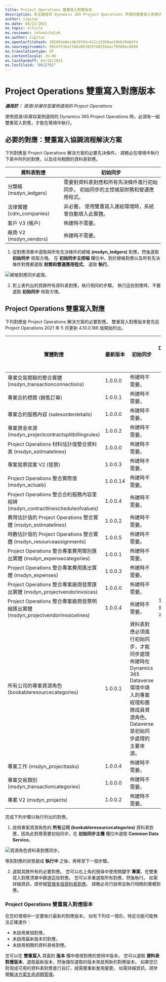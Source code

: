 ```yaml
---
title: Project Operations 雙重寫入對應版本
description: 本主題提供 Dynamics 365 Project Operations 所需的雙重寫入對應清單。
author: sigitac
ms.date: 04/22/2021
ms.topic: article
ms.reviewer: johnmichalak
ms.author: sigitac
ms.openlocfilehash: 385893e8ecdb29f4dc411c233b9ae19bb2448dfd
ms.sourcegitcommit: 9916f536a71b6a0078297402564ac79308ec6890
ms.translationtype: HT
ms.contentlocale: zh-HK
ms.lasthandoff: 04/18/2022
ms.locfileid: "8612791"
---
```

# <a name="project-operations-dual-write-map-versions"></a>Project Operations 雙重寫入對應版本

_**適用於：** 資源/非庫存型案例適用的 Project Operations_

使用資源/非庫存案例適用的 Dynamics 365 Project Operations 時，必須有一組雙重寫入對應，才能在環境中執行。 

## <a name="prerequisite-maps-dual-write-orchestration-solution"></a>必要的對應：雙重寫入協調流程解決方案

下列對應是 Project Operations 解決方案的必要先決條件。 請務必在環境中執行下表中所列的對應，以及任何相關的資料表對應。

| 資料表對應 | 初始同步 |
| --- | --- |
| 分類帳 (msdyn_ledgers) | 需要對資料表對應和所有先決條件進行初始同步。 初始同步的主控端是財務和營運應用程式。 |
| 法律實體 (cdm_companies) | 非必要。 使用雙重寫入連結環境時，系統會自動填入此實體。 |
| 客戶 V3 (帳戶) | 佈建時不需要。 |
| 廠商 V2 (msdyn_vendors) | 佈建時不需要。 |

1. 從對應清單中選取與所有先決條件的總帳 **(msdyn\_ledgers)** 對應，然後選取 **初始同步** 核取方塊。 在 **初始同步主控端** 欄位中，對於總帳對應以及所有先決條件對應都選取 **財務和營運應用程式**。 選取 **執行**。

![總帳對應同步處理。](media/DW6.png)

2. 對上表列出的其餘所有資料表對應，執行相同的步驟。 執行這些對應時，不要選取 **初始同步** 核取方塊。

## <a name="project-operations-dual-write-maps"></a>Project Operations 雙重寫入對應

下列對應是 Project Operations 解決方案的必要對應。 雙重寫入對應版本會先從 Project Operations 2021 年 5 月更新 4.10.0.186 版開始列出。

| 實體對應 |  最新版本 | 初始同步 | 必要 Dynamics 365 Finance 版本 |
| --- | --- | --- | --- |
| 專案交易關聯的整合實體 (msdyn\_transactionconnections) | 1.0.0.0 | 佈建時不需要。 ||
| 專案合約標題 (銷售訂單) | 1.0.0.1 | 佈建時不需要。 ||
| 專案合約服務內容 (salesorderdetails) | 1.0.0.0 | 佈建時不需要。 ||
| 專案資金來源 (msdyn_projectcontractsplitbillingrules) | 1.0.0.2 | 佈建時不需要。 ||
| Project Operations 材料估計值整合資料表 (msdyn\_estimatelines) | 1.0.0.0 | 佈建時不需要。 ||
| 專案發票提案 V2 (發票) | 1.0.0.3 | 佈建時不需要。 ||
| Project Operations 整合實際值 (msdyn_actuals) | 1.0.0.14 | 佈建時不需要。 ||
| Project Operations 整合合約服務內容里程碑 (msdyn_contractlinescheduleofvalues) | 1.0.0.4 | 佈建時不需要。 ||
| 費用估計值的 Project Operations 整合實體 (msdyn_estimatelines) | 1.0.0.2 | 佈建時不需要。 ||
| 時數估計值的 Project Operations 整合實體 (msdyn_resourceassignments) | 1.0.0.5 | 佈建時不需要。 ||
| Project Operations 整合專案費用類別匯出實體 (msdyn_expensecategories) | 1.0.0.1 | 佈建時不需要。 ||
| Project Operations 整合專案費用匯出實體 (msdyn_expenses) | 1.0.0.3 | 佈建時不需要。 ||
| Project Operations 整合專案廠商發票匯出實體 (msdyn_projectvendorinvoices) | 1.0.0.0 | 佈建時不需要。 ||
| Project Operations 整合專案廠商發票明細匯出實體 (msdyn_projectvendorinvoicelines) | 1.0.0.4 | 佈建時不需要。 | 10.0.26 或更新版本 |
| 所有公司的專案資源角色 (bookableresourcecategories) | 1.0.0.1 | 資料表對應必須進行初始同步，才能同步處理佈建時在 Dynamics 365 Dataverse 環境中填入的專案經理和團隊成員資源角色。 Dataverse 是初始同步處理的主要來源。 ||
| 專案工作 (msdyn_projecttasks) | 1.0.0.4 | 佈建時不需要。 ||
| 專案交易類別 (msdyn_transactioncategories) | 1.0.0.0 | 佈建時不需要。 ||
| 專案 V2 (msdyn_projects) | 1.0.0.2 | 佈建時不需要。 ||

完成下列步驟以執行列出的對應。

1. 啟用專案資源角色的 **所有公司 (bookableresourcecategories)** 資料表對應，因為此對應需要初始同步。在 **初始同步主機** 欄位中選取 **Common Data Service**。 

 ![資源角色資料表對應同步。](media/6ResourceInitialSync.jpg)

 等到對應的狀態變成 **執行中** 之後，再移至下一個步驟。

2. 選取其餘所有的必要對應。 您可以右上角的搜尋中使用關鍵字 **專案**，在雙重寫入對應清單中篩選這些對應。 您可以多重選取所有對應，然後執行。 如需詳細資訊，請參閱[管理多個資料表對應](/dynamics365/fin-ops-core/dev-itpro/data-entities/dual-write/multiple-entity-maps)。 請務必另行啟用並執行相關的實體對應。

### <a name="project-operations-dual-write-map-versions"></a>Project Operations 雙重寫入對應版本

在您的環境中一定要執行最新的對應版本。 如有下列任一情形，特定功能可能無法正確運作：

- 未啟用某個對應。
- 未啟用最新版本的對應。 
- 未啟用相關的資料表格對應。

您可以在 **雙重寫入** 頁面的 **版本** 欄中檢視對應的使用中版本。 您可以選取 **資料表對應版本**、選取最新版本，然後儲存選取的版本來啟用新的對應版本。 如果您已對現成可用的資料表對應進行自訂，就需要重新套用變更。 如需詳細資訊，請參閱[解決方案生命週期管理](/dynamics365/fin-ops-core/dev-itpro/data-entities/dual-write/app-lifecycle-management)。
